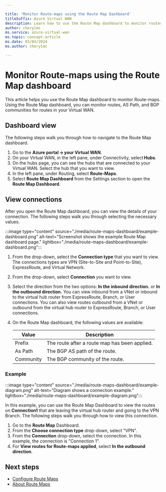 ```yaml
---

title: 'Monitor Route-maps using the Route Map Dashboard'
titleSuffix: Azure Virtual WAN
description: Learn how to use the Route Map dashboard to monitor routes, AS Path, and BGP communities.
author: cherylmc
ms.service: azure-virtual-wan
ms.topic: concept-article
ms.date: 03/04/2024
ms.author: cherylmc

---
```

# Monitor Route-maps using the Route Map dashboard

This article helps you use the Route Map dashboard to monitor Route-maps. Using the Route Map dashboard, you can monitor routes, AS Path, and BGP communities for routes in your Virtual WAN.


## Dashboard view

The following steps walk you through how to navigate to the Route Map dashboard.

1. Go to the **Azure portal -> your Virtual WAN**.
1. On your Virtual WAN, in the left pane, under Connectivity, select **Hubs**.
1. On the hubs page, you can see the hubs that are connected to your Virtual WAN. Select the hub that you want to view.
1. In the left pane, under Routing, select **Route-Maps**.
1. Select **Route Map Dashboard** from the Settings section to open the **Route Map Dashboard**.

## View connections

After you open the Route Map dashboard, you can view the details of your connection. The following steps walk you through selecting the necessary values.

:::image type="content" source="./media/route-maps-dashboard/example-dashboard.png" alt-text="Screenshot shows the example Route Map dashboard page." lightbox="./media/route-maps-dashboard/example-dashboard.png":::

1. From the drop-down, select the **Connection type** that you want to view. The connections types are VPN (Site-to-Site and Point-to-Site), ExpressRoute, and Virtual Network.
1. From the drop-down, select **Connection** you want to view.
1. Select the direction from the two options: **In the inbound direction.** or **In the outbound direction.** You can view inbound from a VNet or inbound to the virtual hub router from ExpressRoute, Branch, or User connections. You can also view routes outbound from a VNet or outbound from the virtual hub router to ExpressRoute, Branch, or User connections.
1. On the Route Map dashboard, the following values are available:

   |Value | Description|
   |---|---|
   | Prefix | The route after a route map has been applied.|
   | As Path | The BGP AS path of the route.|
   | Community | The BGP community of the route.|

### Example

:::image type="content" source="./media/route-maps-dashboard/example-diagram.png" alt-text="Diagram shows a connection example." lightbox="./media/route-maps-dashboard/example-diagram.png":::

In this example, you can use the Route Map Dashboard to view the routes on **Connection1** that are leaving the virtual hub router and going to the VPN Branch. The following steps walk you through how to view this connection.

1. Go to the **Route Map** Dashboard.
1. From the **Choose connection type** drop-down, select "VPN".
1. From the **Connection** drop-down, select the connection. In this example, the connection is "Connection 1".
1. For **View routes for Route-maps applied**, select **In the outbound direction**.

## Next steps

* [Configure Route Maps](route-maps-how-to.md)
* [About Route Maps](route-maps-about.md)
